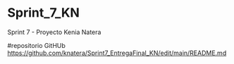 # Sprint_7_KN
Sprint 7 - Proyecto Kenia Natera

#repositorio GitHUb
https://github.com/knatera/Sprint7_EntregaFinal_KN/edit/main/README.md

#
